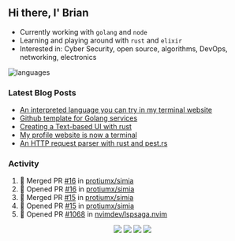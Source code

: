 ## Hi there, I' Brian

- Currently working with `golang` and `node`
- Learning and playing around with `rust` and `elixir`
- Interested in: Cyber Security, open source, algorithms, DevOps, networking, electronics

![languages](https://github-readme-stats.vercel.app/api/top-langs/?username=protiumx&layout=compact&langs_count=8&hide=ruby,vimscript,vue,scss,html)

### Latest Blog Posts

<!-- BLOG-POST-LIST:START -->
- [An interpreted language you can try in my terminal website](https://protiumx.dev/blog/posts/an-interpreted-language-you-can-try-in-my-terminal-website/)
- [Github template for Golang services](https://protiumx.dev/blog/posts/github-template-for-golang-services/)
- [Creating a Text-based UI with rust](https://protiumx.dev/blog/posts/creating-a-text-based-ui-with-rust/)
- [My profile website is now a terminal](https://protiumx.dev/blog/posts/my-profile-website-is-now-a-terminal/)
- [An HTTP request parser with rust and pest.rs](https://protiumx.dev/blog/posts/an-http-request-parser-with-rust-and-pest.rs/)
<!-- BLOG-POST-LIST:END -->

### Activity

<!--START_SECTION:activity-->
1. 🎉 Merged PR [#16](https://github.com/protiumx/simia/pull/16) in [protiumx/simia](https://github.com/protiumx/simia)
2. 💪 Opened PR [#16](https://github.com/protiumx/simia/pull/16) in [protiumx/simia](https://github.com/protiumx/simia)
3. 🎉 Merged PR [#15](https://github.com/protiumx/simia/pull/15) in [protiumx/simia](https://github.com/protiumx/simia)
4. 💪 Opened PR [#15](https://github.com/protiumx/simia/pull/15) in [protiumx/simia](https://github.com/protiumx/simia)
5. 💪 Opened PR [#1068](https://github.com/nvimdev/lspsaga.nvim/pull/1068) in [nvimdev/lspsaga.nvim](https://github.com/nvimdev/lspsaga.nvim)
<!--END_SECTION:activity-->

<p align="center">
  <a href="https://protiumx.dev/"><img src="https://img.shields.io/badge/-website-ff5757?style=for-the-badge&logo=iterm2&logoColor=white" /></a>
  <a href="https://protiumx.dev/blog"><img src="https://img.shields.io/badge/-blog-262654?style=for-the-badge&logo=hugo&logoColor=white" /></a>
  <a href="https://www.linkedin.com/in/bdmayo"><img src="https://img.shields.io/badge/-Brian_Mayo-0072b1?style=for-the-badge&logo=Linkedin&logoColor=white" /></a>
  <a href="https://www.instagram.com/_protium"><img src="https://img.shields.io/badge/-__protium-E4405F?style=for-the-badge&logo=instagram&logoColor=white" /></a>
</p>
